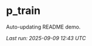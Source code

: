 # p_train

Auto-updating README demo.

<!--START_SECTION:status-->
_Last run: 2025-09-09 12:43 UTC_
<!--END_SECTION:status-->















































































































































































































































































































































































































































































